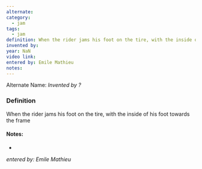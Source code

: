 ```yaml
---
alternate: 
category:
  - jam
tags:
  - jam
definition: When the rider jams his foot on the tire, with the inside of his foot towards the frame
invented by: 
year: NaN
video link: 
entered by: Emile Mathieu
notes: 
---
```

Alternate Name: 
*Invented by ?*

### Definition
When the rider jams his foot on the tire, with the inside of his foot towards the frame


#### Notes:
- 
*entered by: Emile Mathieu*
